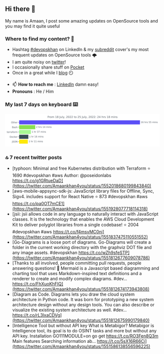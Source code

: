 <!--- [![Hits](https://hits.seeyoufarm.com/api/count/incr/badge.svg?url=https%3A%2F%2Fgithub.com%2Fakhan4u%2Fhit-counter&count_bg=%2379C83D&title_bg=%23555555&icon=&icon_color=%23E7E7E7&title=visits&edge_flat=false)](https://hits.seeyoufarm.com) --->

## Hi there 👋

My name is Amaan, I post some amazing updates on OpenSource tools and you may find it quite useful

### Where to find my content? 🤔

* Hashtag [#devopskhan](https://www.linkedin.com/feed/hashtag/devopskhan/) on LinkedIn & my [subreddit](https://www.reddit.com/r/devopskhan/) cover's my most frequent updates on OpenSource tools 🌩️
* I am quite noisy on [twitter](https://twitter.com/Amaankhan4you)!
* I occasionally share stuff on [Pocket](https://getpocket.com/@ej6g8d1dp2829A16a9Tf5d4T6bAMp3d8791rejDe86yem3bm4e14ex4fT4dluk29)
* Once in a great while I [blog](https://linuxparrot.com/) ⏲️


- 📫 **How to reach me** : [LinkedIn](https://www.linkedin.com/in/amaan-khan-linux-ninja) damn easy!
- **Pronouns** : He / Him

### My last 7 days on keyboard ⌨️

<img src="https://github.com/akhan4u/akhan4u/blob/main/images/stat.svg" alt="Amaan's Wakatime Activity!"/>

### 🔝 7 recent twitter posts
<!-- DEVDOJO:START -->
- [typhoon: Minimal and free Kubernetes distribution with Terraform
⭐️ 1690
#devopskhan #aws
Author: @poseidonlabs
https://t.co/g1GRtueDaD](https://twitter.com/Amaankhan4you/status/1552018680199843840)
- [aws-mobile-appsync-sdk-js: JavaScript library files for Offline, Sync, Sigv4. includes support for React Native
⭐️ 873
#devopskhan #aws
https://t.co/pa0OT7mCE1](https://twitter.com/Amaankhan4you/status/1551928077718114318)
- [jsii: jsii allows code in any language to naturally interact with JavaScript classes. It is the technology that enables the AWS Cloud Development Kit to deliver polyglot libraries from a single codebase!
⭐️ 2004
#devopskhan #aws
https://t.co/f4msvMC0nj](https://twitter.com/Amaankhan4you/status/1551837475110551552)
- [Go-Diagrams is a loose port of diagrams. Go-Diagrams will create a folder in the current working directory with the graphviz DOT file and any image assets. #devopskhan https://t.co/wZh9sfeSTP](https://twitter.com/Amaankhan4you/status/1551812677609078786)
- [Thanks to all involved, people committing pull requests, people answering questions! 🙏 Mermaid is a Javascript based diagramming and charting tool that uses Markdown-inspired text definitions and a renderer to create and modify complex diagrams. #dev… https://t.co/FhXuoKhFIQ](https://twitter.com/Amaankhan4you/status/1551812674173943808)
- [Diagram as Code. Diagrams lets you draw the cloud system architecture in Python code. It was born for prototyping a new system architecture design without any design tools. You can also describe or visualize the existing system architecture as well. #dev… https://t.co/rL3lxaCDVg](https://twitter.com/Amaankhan4you/status/1551812675990179840)
- [Intelligence Tool but without API key What is Metabigor? Metabigor is Intelligence tool, its goal is to do OSINT tasks and more but without any API key. Installation GO111MODULE=on go get https://t.co/RO3Fen8Q3m Main features Searching information ab… https://t.co/5sX16R66Ci](https://twitter.com/Amaankhan4you/status/1551586138556596225)
<!-- DEVDOJO:END -->

<!-- ![Amaan's GitHub stats](https://github-readme-stats.vercel.app/api?username=akhan4u&count_private=true&show_icons=true&hide=contribs) -->
